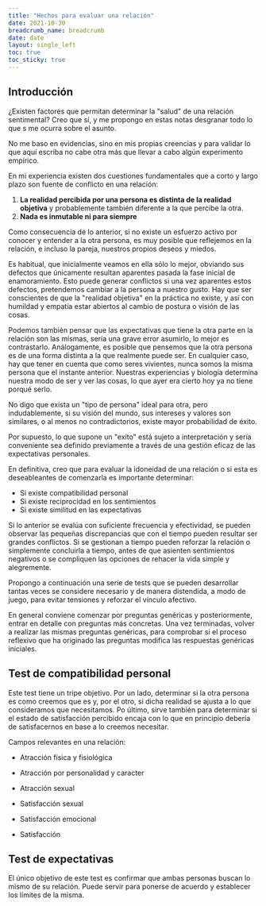 ```yaml
---
title: "Hechos para evaluar una relación"
date: 2021-10-30
breadcrumb_name: breadcrumb
date: date
layout: single_left
toc: true
toc_sticky: true
---
```


## Introducción

¿Existen factores que permitan determinar la "salud" de una relación sentimental? Creo que sí, y me propongo en estas notas desgranar todo lo que s me ocurra sobre el asunto. 

No me baso en evidencias, sino en mis propias creencias y para validar lo que aquí escriba no cabe otra más que llevar a cabo algún experimento empírico.

En mi experiencia existen dos cuestiones fundamentales que a corto y largo plazo son fuente de conflicto en una relación:
1) **La realidad percibida por una persona es distinta de la realidad objetiva** y probablemente también diferente a la que percibe la otra. 
2) **Nada es inmutable ni para siempre**

Como consecuencia de lo anterior, si no existe un esfuerzo activo por conocer y entender a la otra persona, es muy posible que reflejemos en la relación, e incluso la pareja, nuestros propios deseos y miedos. 

Es habitual, que inicialmente veamos en ella sólo lo mejor, obviando sus defectos que únicamente resultan aparentes pasada la fase inicial de enamoramiento. Esto puede generar conflictos si una vez aparentes estos defectos, pretendemos cambiar a la persona a nuestro gusto. Hay que ser conscientes de que la "realidad objetiva" en la práctica no existe, y así con humildad y empatía estar abiertos al cambio de postura o visión de las cosas.

Podemos también pensar que las expectativas que tiene la otra parte en la relación son las mismas, sería una grave error asumirlo, lo mejor es contrastarlo. Análogamente, es posible que pensemos que la otra persona es de una forma distinta a la que realmente puede ser. En cualquier caso, hay que tener en cuenta que como seres vivientes, nunca somos la misma persona que el instante anterior. Nuestras experiencias y biología determina nuestra modo de ser y ver las cosas, lo que ayer era cierto hoy ya no tiene porqué serlo. 

No digo que exista un "tipo de persona" ideal para otra, pero indudablemente, si su visión del mundo, sus intereses y valores son similares, o al menos no contradictorios, existe mayor probabilidad de éxito.

Por supuesto, lo que supone un "exíto" está sujeto a interpretación y sería conveniente sea definido previamente a través de una gestión eficaz de las expectativas personales.

En definitiva, creo que para evaluar la idoneidad de una relación o si esta es deseableantes de comenzarla es importante determinar:
- Si existe compatibilidad personal
- Si existe reciprocidad en los sentimientos
- Si existe similitud en las expectativas

Si lo anterior se evalúa con suficiente frecuencia y efectividad, se pueden observar las pequeñas discrepancias que con el tiempo pueden resultar ser grandes conflictos. Si se gestionan a tiempo pueden reforzar la relación o simplemente concluirla a tiempo, antes de que asienten sentimientos negativos o se compliquen las opciones de rehacer la vida simple y alegremente.

Propongo a continuación una serie de tests que se pueden desarrollar tantas veces se considere necesario y de manera distendida, a modo de juego, para evitar tensiones y reforzar el vínculo afectivo.

En general conviene comenzar por preguntas genéricas y posteriormente, entrar en detalle con preguntas más concretas. Una vez terminadas, volver a realizar las mismas preguntas genéricas, para comprobar si el proceso reflexivo que ha originado las preguntas modifica las respuestas genéricas iniciales.

## Test de compatibilidad personal
Este test tiene un tripe objetivo. Por un lado, determinar si la otra persona es como creemos que es y, por el otro, si dicha realidad se ajusta a lo que consideramos que necesitamos. Po último, sirve también para determinar si el estado de satisfacción percibido encaja con lo que en principio debería de satisfacernos en base a lo creemos necesitar.

Campos relevantes en una relación:
- Atracción física y fisiológica
- Atracción por personalidad y caracter
- Atracción sexual

- Satisfacción sexual
- Satisfacción emocional
- Satisfacción 

## Test de expectativas
El único objetivo de este test es confirmar que ambas personas buscan lo mismo de su relación. Puede servir para ponerse de acuerdo y establecer los límites de la misma.

##
